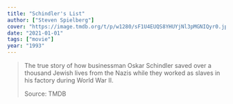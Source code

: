 ```yaml
---
title: "Schindler's List"
author: ["Steven Spielberg"]
cover: "https://image.tmdb.org/t/p/w1280/sF1U4EUQS8YHUYjNl3pMGNIQyr0.jpg"
date: "2021-01-01"
tags: ["movie"]
year: "1993"
---
```


> The true story of how businessman Oskar Schindler saved over a thousand Jewish lives from the Nazis while they worked as slaves in his factory during World War II.
>
> Source: TMDB
